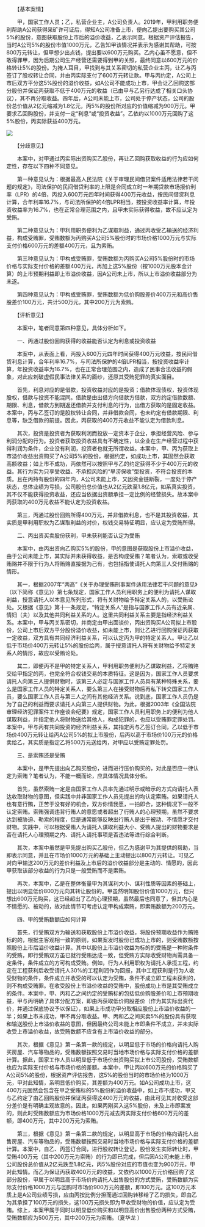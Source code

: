 　　【基本案情】

　　甲，国家工作人员；乙，私营企业主，A公司负责人。2019年，甲利用职务便利帮助A公司获得采矿许可证后，得知A公司准备上市，便向乙提出要购买其公司5%的股份，意图获取股份上市后的溢价收益，乙表示同意。根据资产评估报告，当时A公司5%的股份市值1000万元，乙告知甲该情况并表示为感谢其帮助，可按800万元转让，但甲想少出点钱，提出要以600万元购买。乙内心虽不愿意，但不敢得罪甲，因为后期公司生产经营还需要得到甲的关照，最终同意以600万元的价格转让5%的股份。为掩人耳目，甲找到与其关系密切的私营企业主丙，让乙与丙签订了股权转让合同，并由丙实际支付了600万元转让款。甲与丙约定，A公司上市后双方平分这5%股份的溢价收益，如A公司不能成功上市，甲会让乙回购这部分股份并保证丙获取不低于400万元的收益（已由甲与乙另行达成了相关口头协议），其不再分取收益。四年后，A公司未能上市，公司处于停产状态，公司的股份总价值从2亿元缩减为1.8亿元，丙5%的股份所对应的价值缩减为900万元。甲要求乙回购股份，并支付一定“利息”或“投资收益”。乙依约以1000万元回购了这5%股份，丙实际获益400万元。

![](https://www.ccdi.gov.cn/hdjln/ywtt/202405/W020240530375276927165.jpeg)

　　【分歧意见】

　　本案中，对甲通过丙实际出资购买乙股份，再让乙回购获取收益的行为应如何定性，存在以下四种不同意见。

　　第一种意见认为：根据最高人民法院《关于审理民间借贷案件适用法律若干问题的规定》，司法保护的民间借贷利率的上限是合同成立时一年期贷款市场报价利率（LPR）的4倍，丙投入600万元四年时间获得400万元收益，按民间借贷利息计算，合年利率16.7%，与司法所保护的4倍LPR相当，按投资收益率计算，年投资收益率为16.7%，也在正常合理范围之内，且甲未实际获得收益，故不应认定为受贿。

　　第二种意见认为：甲利用职务便利为乙谋取利益，通过丙收受乙输送的经济利益，构成受贿罪，受贿数额为丙购买A公司5%股份时的市场价格1000万元与实际支付价格600万元的差额400万元，且为索贿。

　　第三种意见认为：甲构成受贿罪，受贿数额为丙购买A公司5%股份时的市场价格与实际支付价格的差额400万元，再加上这5%股份（按1000万元股本金计算）的上市预期利益即上市溢价收益，因A公司未上市，所以上市溢价收益部分为未遂。

　　第四种意见认为：甲构成受贿罪，受贿数额为低价购股差价400万元和高价售股差价100万元，共计500万元，其中200万元为索贿。

　　【评析意见】

　　本案中，笔者同意第四种意见，具体分析如下。

　　一、丙通过股份回购获得的收益能否认定为利息或投资收益

　　本案中，从表面上看，丙投入600万元四年时间获得400万元收益，按民间借贷利息计算，合年利率16.7%，与司法所保护的4倍LPR相当，按投资收益率计算，年投资收益率为16.7%，也在正常合理范围之内，造成了民事合法收益的假象，对此应刺破虚假民事法律关系的面纱，还原其受贿犯罪的真实面目。

　　首先，利息对应的是借款，投资收益对应的是投资；借款体现债权，投资体现股权，借款与投资不能混同。借款是由出借方向借款方借款，双方约定借款数额、期限、利息，借款方到期返还借款并支付利息的行为，出借方获取的是固定收益。本案中，丙与乙签订的是股权转让合同，并非借款合同，也未约定有借款期限、利息等，缺乏借款的前提。因此，丙获取的400万元收益不能认定为借款利息。

　　其次，投资是投资者为获取利润而投放一定资本于企业，承担经营风险、参与利润分配的行为。投资者获取投资收益具有不确定性，以企业在生产经营过程中获得利润为条件，企业没有利润，投资者也就无所谓收益。本案中，甲、丙为获取上市溢价收益出资购买了A公司5%的股份，根据约定，如成功上市，其固然会获取高额收益；如上市不成功，丙依然可以按照甲与乙的约定获得不少于400万元的收益。其行为实为只享受收益、不承担风险的“旱涝保收”型投资，不符合投资的本质。且在丙持有股份的四年内，A公司未能上市，又因资金链断裂，一度处于停产状态，总体业绩为亏损，公司股份总价值也从2亿元跌至1.8亿元，如系真实投资，其不仅不能获得投资收益，还应当依据出资额承担一定比例的经营损失。故本案中丙获取的400万元收益不能认定为投资收益。

　　第三，丙通过股份回购所得400万元，并非借款利息，也不是其投资收益，其实质是甲利用职权为乙谋取利益的对价，权钱交易特征明显，应认定为受贿所得。

　　二、丙出资买卖股份获利，甲未获利能否认定为受贿

　　本案中，由丙出资向乙购买5%的股份，甲的意图是获取股份上市溢价收益，由于公司未能上市，其实际并未获得收益，是否构成受贿？笔者认为，索取或收受贿赂并不限于行为人将贿赂直接据为己有，也包括指使请托人向第三人交付贿赂的情形。

　　其一，根据2007年“两高”《关于办理受贿刑事案件适用法律若干问题的意见》（以下简称《意见》）第七条规定，国家工作人员利用职务上的便利为请托人谋取利益，授意请托人以本意见所列形式，将有关财物给予特定关系人的，以受贿论处。又根据《意见》第十一条规定，“特定关系人”是指与国家工作人员有近亲属、情妇（夫）以及其他共同利益关系的人。这里共同利益关系主要是指经济利益关系。本案中，甲与丙关系密切，并商定由甲出面谈价，丙出资购买A公司拟上市股份，公司上市后双方平分股份溢价收益，如未能上市，则让乙进行回购保证丙获取一定收益，双方具有共同经济利益关系，可以认定丙为甲的特定关系人。甲让乙以低于市场价400万元转让5%的股份给丙，属于授意请托人将有关财物给予特定关系人的情形，故应以受贿论处。

　　其二，即便丙不是甲的特定关系人，甲利用职务便利为乙谋取利益，乙将贿赂交给甲指定的丙，也完全符合权钱交易的本质特征。这是因为，国家工作人员要求请托人向第三人提供财物时，该第三人必定与国家工作人员具有某种特殊关系，要么是国家工作人员的特定关系人，要么第三人在接受财物后再私下转交国家工作人员，要么国家工作人员与第三人之间有其他经济关系。说到底，国家工作人员仍是为了自己的利益而要求请托人向第三人提供财物。为此，根据2003年《全国法院审理经济犯罪案件工作座谈会纪要》规定，国家工作人员利用职务上的便利为他人谋取利益，并指定他人将财物送给其他人，构成犯罪的，也应以受贿罪定罪处罚。本案中，甲与丙有共同投资的经济利益关系，其指定丙与乙签订合同，乙以低于市场价400万元转让给丙A公司5%的拟上市股份，后丙以高于市场价100万元的价格卖给乙，其实质是指定乙将500万元送给丙，对甲应以受贿定罪处罚。

　　三、是索贿还是受贿

　　本案中，是甲先提出向乙购买股份，进而进行压价购买的，对此是否应一律认定为索贿？笔者认为，不能一概而论，应具体情况具体分析。

　　首先，虽然索贿一定是由国家工作人员率先通过明示或暗示的方式向请托人表达收取财物的意图，但实践中并非国家工作人员先提出的均认定索贿。如果请托人也有意行贿，正苦于没有好的机会，双方你情我愿，一拍即合，这种情况下一般不认定索贿。索贿强调违背行贿人的意愿或者超出了行贿人的心理预期，虽然不要求达到被胁迫、勒索的程度，但是通常能够反映出行贿人是出于被动、不情愿才交付财物。实践中，可以根据受贿人为请托人谋取利益大小、受贿人提出的财物要求是否在请托人心理预期之内、请托人请托事项是否违法等进行综合判断。

　　其次，本案中虽然是甲先提出购买乙股份，但乙为感谢甲为其提供的帮助，当即表示同意，并且在市场价1000万元的基础上主动提出以800万元转让。可见乙对向甲输送200万元的差价利益及上市后的溢价收益部分是主动的、情愿的，因此甲获取该部分收益的行为只是一般受贿而不是索贿。

　　再次，本案中，乙是在整体衡量甲为其谋利大小、谋利性质等因素的基础上，提出以明显低价800万元向其转让股份的。甲虽然明知股份价值1000万元，但只想出600万元购买，这已经超出了乙的心理预期，虽然最后也同意了，但其内心是不情愿的、被动的，故对此情节可考虑认定甲构成索贿，即索贿数额为200万元。

　　四、甲的受贿数额应如何计算

　　首先，行受贿双方为输送和获取股份上市溢价收益，将股份预期收益作为贿赂标的的，根据主客观相一致的原则，如果案发时股份已成功上市的，则受贿数额按照股份上市后溢价收益计算。其中以股份上市溢价收益为标的的受贿是一种附条件的受贿，即行受贿双方虽已就行受贿达成一致，但受贿方实际收受财物尚需具备一定条件，条件成立的方可构成受贿。例如，行为人利用职权为请托人承揽工程，约定在工程获利后收受请托人30%的工程利润作为回报，其中工程获利是行为人收受财物的条件，条件成立并收受的可以认定为受贿，条件不成立即工程未获利的，则不构成受贿罪。在收受股份上市溢价收益的受贿中，股份成功上市是其受贿成立的条件。本案中，甲、丙和乙之间约定的受贿标的包括低价购股差价和上市预期收益，甲与丙明确了具体分配方案，即由丙获取低价购股差价（作为其实际出资代价，并通过保底协议予以保证），如果上市成功甲分取相应股份上市溢价收益的一半；如果上市未成功，甲不再分取收益。甲、丙和乙之间买卖5%的股份具有获取和输送股份上市溢价收益的意图，但因最终公司未能上市即条件不成立，并未实际收受上市溢价收益，故受贿数额不应含有上市溢价收益的部分。

　　其次，根据《意见》第一条第一款的规定，以明显低于市场的价格向请托人购买房屋、汽车等物品的，受贿数额按照交易时当地市场价格与实际支付价格的差额计算。据此，国家工作人员以明显低于市场价出资购买拟上市公司股份，受贿数额也应为实际支付价格与市场价格的差额。本案中，甲让丙以600万元的价格购买了A公司5%的股份，根据资产评估报告，这5%的股份当时的市场价格为1000万元，甲对此知情，系明显低价购买，其差额为400万元。如A公司成功上市，这400万元固然会包含在甲之受贿标的5%股份的溢价收益中，如上市不成功，甲又与乙约定了由乙回购股份并保证丙获得这400万元的收益，由此可见其对收受这部分差价是有明确主观故意的。因此，如果丙刚买入这5%股份，未及上市即案发的，则此时受贿数额应为市场价格1000万元减去丙实际支付价格600万元的差额，即400万元，其中200万元为索贿。

　　第三，根据《意见》第一条第二款的规定，以明显高于市场的价格向请托人出售房屋、汽车等物品的，受贿数额按照交易时当地市场价格与实际支付价格的差额计算。本案中，自乙、丙签订合同，进行股权转让登记，股份发生实际转让时，甲受贿400万元（其中200万元为索贿）的行为即已完成，但后因A公司未能上市，公司股份总价值从2亿元跌至1.8亿元，丙5%股份对应的市值也变为900万元，甲对此知情。而乙为保证丙获取400万元的收益，又依约以1000万元价格回购了这部分股份，甲属于以明显高于市场价向请托人出售股份的方式受贿，受贿数额为实际支付价格1000万元与回购时市场价900万元的差额，即100万元。这100万元本质上是A公司业绩亏损，应由丙按比例分担而通过回购转移给了乙的损失，即由乙为其承担了100万元的损失，这100万元损失即为甲收受财物的价值，应认定为受贿。综上，本案甲属于同时以明显低价购买和以明显高价出售股份两种方式受贿，受贿数额应为500万元，其中200万元为索贿。（夏华龙 ）